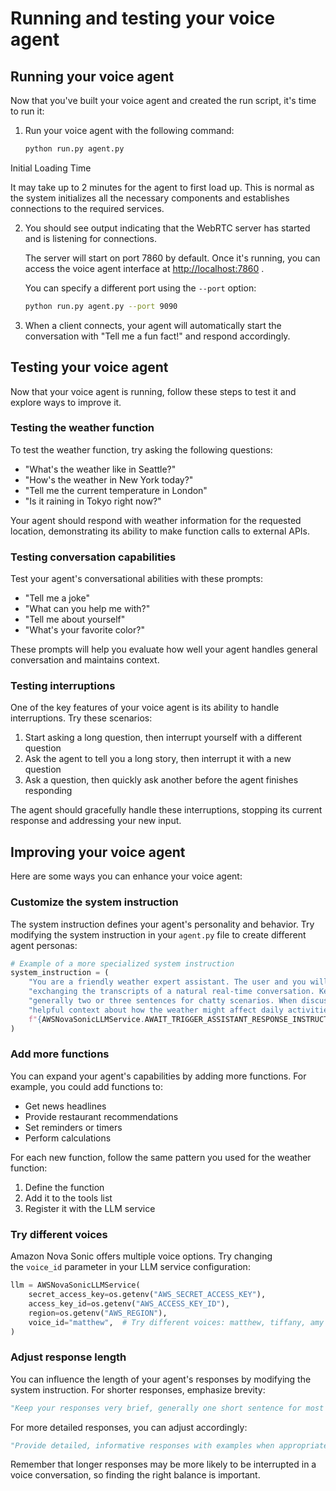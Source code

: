 # Running and testing your voice agent

## Running your voice agent

Now that you've built your voice agent and created the run script, it's time to run it:

1. Run your voice agent with the following command:
    
    ```bash
    python run.py agent.py
    ```
    

Initial Loading Time

It may take up to 2 minutes for the agent to first load up. This is normal as the system initializes all the necessary components and establishes connections to the required services.

2. You should see output indicating that the WebRTC server has started and is listening for connections.
    
    The server will start on port 7860 by default. Once it's running, you can access the voice agent interface at [http://localhost:7860](http://localhost:7860/) .
    
    You can specify a different port using the `--port` option:
    
    ```bash
    python run.py agent.py --port 9090
    ```
    
3. When a client connects, your agent will automatically start the conversation with "Tell me a fun fact!" and respond accordingly.
    

## Testing your voice agent

Now that your voice agent is running, follow these steps to test it and explore ways to improve it.

### Testing the weather function

To test the weather function, try asking the following questions:

- "What's the weather like in Seattle?"
- "How's the weather in New York today?"
- "Tell me the current temperature in London"
- "Is it raining in Tokyo right now?"

Your agent should respond with weather information for the requested location, demonstrating its ability to make function calls to external APIs.

### Testing conversation capabilities

Test your agent's conversational abilities with these prompts:

- "Tell me a joke"
- "What can you help me with?"
- "Tell me about yourself"
- "What's your favorite color?"

These prompts will help you evaluate how well your agent handles general conversation and maintains context.

### Testing interruptions

One of the key features of your voice agent is its ability to handle interruptions. Try these scenarios:

1. Start asking a long question, then interrupt yourself with a different question
2. Ask the agent to tell you a long story, then interrupt it with a new question
3. Ask a question, then quickly ask another before the agent finishes responding

The agent should gracefully handle these interruptions, stopping its current response and addressing your new input.

## Improving your voice agent

Here are some ways you can enhance your voice agent:

### Customize the system instruction

The system instruction defines your agent's personality and behavior. Try modifying the system instruction in your `agent.py` file to create different agent personas:

```python
# Example of a more specialized system instruction
system_instruction = (
    "You are a friendly weather expert assistant. The user and you will engage in a spoken dialog "
    "exchanging the transcripts of a natural real-time conversation. Keep your responses short, "
    "generally two or three sentences for chatty scenarios. When discussing weather, provide "
    "helpful context about how the weather might affect daily activities. "
    f"{AWSNovaSonicLLMService.AWAIT_TRIGGER_ASSISTANT_RESPONSE_INSTRUCTION}"
)
```

### Add more functions

You can expand your agent's capabilities by adding more functions. For example, you could add functions to:

- Get news headlines
- Provide restaurant recommendations
- Set reminders or timers
- Perform calculations

For each new function, follow the same pattern you used for the weather function:

1. Define the function
2. Add it to the tools list
3. Register it with the LLM service

### Try different voices

Amazon Nova Sonic offers multiple voice options. Try changing the `voice_id` parameter in your LLM service configuration:

```python
llm = AWSNovaSonicLLMService(
    secret_access_key=os.getenv("AWS_SECRET_ACCESS_KEY"),
    access_key_id=os.getenv("AWS_ACCESS_KEY_ID"),
    region=os.getenv("AWS_REGION"),
    voice_id="matthew",  # Try different voices: matthew, tiffany, amy
)
```

### Adjust response length

You can influence the length of your agent's responses by modifying the system instruction. For shorter responses, emphasize brevity:

```python
"Keep your responses very brief, generally one short sentence for most questions."
```

For more detailed responses, you can adjust accordingly:

```python
"Provide detailed, informative responses with examples when appropriate."
```

Remember that longer responses may be more likely to be interrupted in a voice conversation, so finding the right balance is important.
